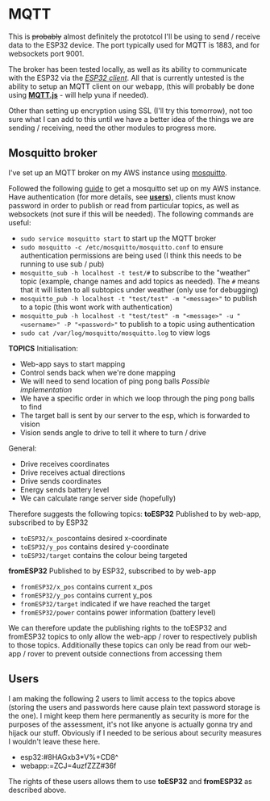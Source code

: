 MQTT
====
This is <del>probably</del> almost definitely the prototcol I'll be using to send / receive data to the ESP32 device. The port typically used for MQTT is 1883, and for websockets port 9001.

The broker has been tested locally, as well as its ability to communicate with the ESP32 via the [*ESP32 client*](mqtt_client_esp32/mqtt_client_esp32.ino). All that is currently untested is the ability to setup an MQTT client on our webapp, (this will probably be done using [**MQTT.js**](https://www.npmjs.com/package/mqtt) - will help yuna if needed).

Other than setting up encryption using SSL (I'll try this tomorrow), not too sure what I can add to this until we have a better idea of the things we are sending / receiving, need the other modules to progress more.

Mosquitto broker
----------------
I've set up an MQTT broker on my AWS instance using [mosquitto](http://mosquitto.org/download/).

Followed the following [guide](https://obrienlabs.net/how-to-setup-your-own-mqtt-broker/) to get a mosquitto set up on my AWS instance. Have authentication (for more details, see [**users**](#users)), clients must know password in order to publish or read from particular topics, as well as websockets (not sure if this will be needed). The following commands are useful:
- `sudo service mosquitto start` to start up the MQTT broker
- `sudo mosquitto -c /etc/mosquitto/mosquitto.conf` to ensure authentication permissions are being used (I think this needs to be running to use sub / pub)
- `mosquitto_sub -h localhost -t test/#` to subscribe to the "weather" topic (example, change names and add topics as needed). The `#` means that it will listen to all subtopics under weather (only use for debugging)
- `mosquitto_pub -h localhost -t "test/test" -m "<message>"` to publish to a topic (this wont work with authentication)
- `mosquitto_pub -h localhost -t "test/test" -m "<message>" -u "<username>" -P "<password>"` to publish to a topic using authentication
- `sudo cat /var/log/mosquitto/mosquitto.log` to view logs

**TOPICS**
Initialisation:
- Web-app says to start mapping
- Control sends back when we're done mapping
- We will need to send location of ping pong balls
*Possible implementation*
- We have a specific order in which we loop through the ping pong balls to find
- The target ball is sent by our server to the esp, which is forwarded to vision
- Vision sends angle to drive to tell it where to turn / drive

General:
- Drive receives coordinates
- Drive receives actual directions
- Drive sends coordinates
- Energy sends battery level
- We can calculate range server side (hopefully)

Therefore suggests the following topics:
**toESP32**
Published to by web-app, subscribed to by ESP32
- `toESP32/x_pos`contains desired x-coordinate
- `toESP32/y_pos` contains desired y-coordinate
- `toESP32/target` contains the colour being targeted

**fromESP32**
Published to by ESP32, subscribed to by web-app
- `fromESP32/x_pos` contains current x_pos
- `fromESP32/y_pos` contains current y_pos
- `fromESP32/target` indicated if we have reached the target
- `fromESP32/power` contains power information (battery level)

We can therefore update the publishing rights to the toESP32 and fromESP32 topics to only allow the web-app / rover to respectively publish to those topics. Additionally these topics can only be read from our web-app / rover to prevent outside connections from accessing them

<a name="users"></a>Users
-------------------------
I am making the following 2 users to limit access to the topics above (storing the users and passwords here cause plain text password storage is the one). I might keep them here permanently as security is more for the purposes of the assessment, it's not like anyone is actually gonna try and hijack our stuff. Obviously if I needed to be serious about security measures I wouldn't leave these here.
- esp32:#8HAGxb3*V%+CD8^
- webapp:=ZCJ=4uzfZZZ#36f

The rights of these users allows them to use **toESP32** and **fromESP32** as described above.